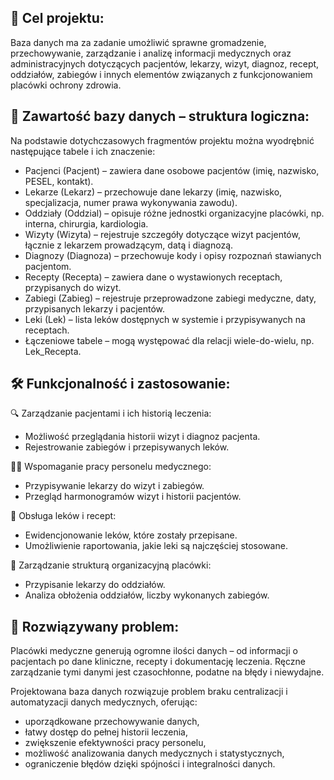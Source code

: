 ## 🎯 Cel projektu:
Baza danych ma za zadanie umożliwić sprawne gromadzenie, przechowywanie, zarządzanie i analizę informacji medycznych oraz administracyjnych dotyczących pacjentów, lekarzy, wizyt, diagnoz, recept, oddziałów, zabiegów i innych elementów związanych z funkcjonowaniem placówki ochrony zdrowia.

## 🧱 Zawartość bazy danych – struktura logiczna:
Na podstawie dotychczasowych fragmentów projektu można wyodrębnić następujące tabele i ich znaczenie:
- Pacjenci (Pacjent) – zawiera dane osobowe pacjentów (imię, nazwisko, PESEL, kontakt).
- Lekarze (Lekarz) – przechowuje dane lekarzy (imię, nazwisko, specjalizacja, numer prawa wykonywania zawodu).
- Oddziały (Oddzial) – opisuje różne jednostki organizacyjne placówki, np. interna, chirurgia, kardiologia.
- Wizyty (Wizyta) – rejestruje szczegóły dotyczące wizyt pacjentów, łącznie z lekarzem prowadzącym, datą i diagnozą.
- Diagnozy (Diagnoza) – przechowuje kody i opisy rozpoznań stawianych pacjentom.
- Recepty (Recepta) – zawiera dane o wystawionych receptach, przypisanych do wizyt.
- Zabiegi (Zabieg) – rejestruje przeprowadzone zabiegi medyczne, daty, przypisanych lekarzy i pacjentów.
- Leki (Lek) – lista leków dostępnych w systemie i przypisywanych na receptach.
- Łączeniowe tabele – mogą występować dla relacji wiele-do-wielu, np. Lek_Recepta.

## 🛠️ Funkcjonalność i zastosowanie:
🔍 Zarządzanie pacjentami i ich historią leczenia:
- Możliwość przeglądania historii wizyt i diagnoz pacjenta.
- Rejestrowanie zabiegów i przepisywanych leków.

👩‍⚕️ Wspomaganie pracy personelu medycznego:
- Przypisywanie lekarzy do wizyt i zabiegów.
- Przegląd harmonogramów wizyt i historii pacjentów.

💊 Obsługa leków i recept:
- Ewidencjonowanie leków, które zostały przepisane.
- Umożliwienie raportowania, jakie leki są najczęściej stosowane.

🏥 Zarządzanie strukturą organizacyjną placówki:
- Przypisanie lekarzy do oddziałów.
- Analiza obłożenia oddziałów, liczby wykonanych zabiegów.

## 🧩 Rozwiązywany problem:
Placówki medyczne generują ogromne ilości danych – od informacji o pacjentach po dane kliniczne, recepty i dokumentację leczenia. Ręczne zarządzanie tymi danymi jest czasochłonne, podatne na błędy i niewydajne.

Projektowana baza danych rozwiązuje problem braku centralizacji i automatyzacji danych medycznych, oferując:
- uporządkowane przechowywanie danych,
- łatwy dostęp do pełnej historii leczenia,
- zwiększenie efektywności pracy personelu,
- możliwość analizowania danych medycznych i statystycznych,
- ograniczenie błędów dzięki spójności i integralności danych.

